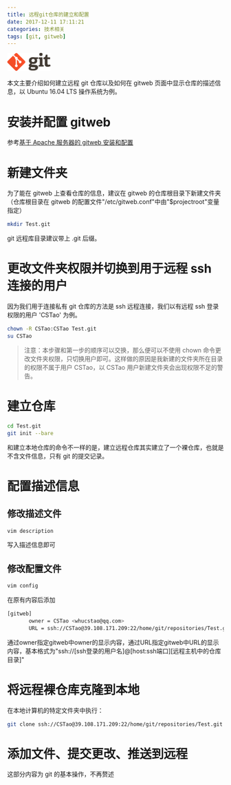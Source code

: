 ```yaml
---
title: 远程git仓库的建立和配置
date: 2017-12-11 17:11:21
categories: 技术相关
tags: [git, gitweb]
---
```

<img src="https://raw.githubusercontent.com/CS-Tao/github-content/master/contents/blog/image/others/gi2.png" width="20%" height="20%">

本文主要介绍如何建立远程 git 仓库以及如何在 gitweb 页面中显示仓库的描述信息，以 Ubuntu 16.04 LTS 操作系统为例。
<!-- more -->

# 安装并配置 gitweb

参考[基于 Apache 服务器的 gitweb 安装和配置](http://blog.cs-tao.cc/2017/10/19/gitweb%E5%AE%89%E8%A3%85%E5%92%8C%E9%85%8D%E7%BD%AE/)

# 新建文件夹

为了能在 gitweb 上查看仓库的信息，建议在 gitweb 的仓库根目录下新建文件夹（仓库根目录在 gitweb 的配置文件"/etc/gitweb.conf"中由"$projectroot"变量指定）

~~~bash
mkdir Test.git
~~~

git 远程库目录建议带上 .git 后缀。

# 更改文件夹权限并切换到用于远程 ssh 连接的用户

因为我们用于连接私有 git 仓库的方法是 ssh 远程连接，我们以有远程 ssh 登录权限的用户 'CSTao' 为例。

~~~bash
chown -R CSTao:CSTao Test.git
su CSTao
~~~

> 注意：本步骤和第一步的顺序可以交换，那么便可以不使用 chown 命令更改文件夹权限，只切换用户即可。这样做的原因是我新建的文件夹所在目录的权限不属于用户 CSTao，以 CSTao 用户新建文件夹会出现权限不足的警告。

# 建立仓库

 ~~~bash
 cd Test.git
 git init --bare
 ~~~
 和建立本地仓库的命令不一样的是，建立远程仓库其实建立了一个裸仓库，也就是不含文件信息，只有 git 的提交记录。

# 配置描述信息

## 修改描述文件

 ~~~bash
 vim description
 ~~~
 写入描述信息即可

## 修改配置文件

 ~~~bash
 vim config
 ~~~
 在原有内容后添加
 ~~~bash
[gitweb]
        owner = CSTao <whucstao@qq.com>
        URL = ssh://CSTao@39.108.171.209:22/home/git/repositories/Test.git
 ~~~
 通过owner指定gitweb中owner的显示内容，通过URL指定gitweb中URL的显示内容，基本格式为"ssh://[ssh登录的用户名]@[host:ssh端口][远程主机中的仓库目录]"

# 将远程裸仓库克隆到本地

 在本地计算机的特定文件夹中执行：
 ~~~bash
 git clone ssh://CSTao@39.108.171.209:22/home/git/repositories/Test.git
 ~~~

# 添加文件、提交更改、推送到远程

这部分内容为 git 的基本操作，不再赘述
